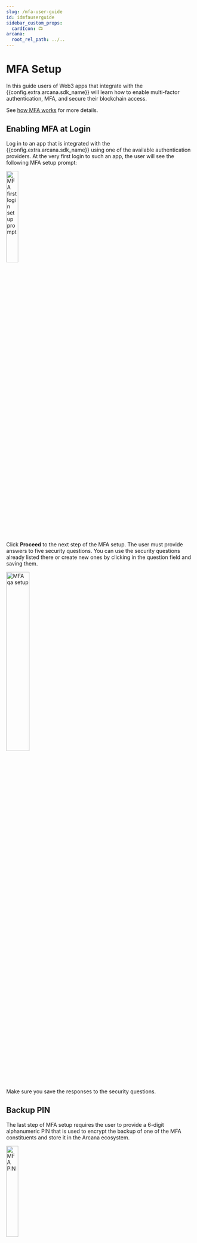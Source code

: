 ```yaml
---
slug: /mfa-user-guide
id: idmfauserguide
sidebar_custom_props:
  cardIcon: 📺
arcana:
  root_rel_path: ../..
---
```


# MFA Setup

In this guide users of Web3 apps that integrate with the {{config.extra.arcana.sdk_name}} will learn how to enable multi-factor authentication, MFA, and secure their blockchain access. 

See [how MFA works]({{page.meta.arcana.root_rel_path}}/concepts/mfa.md) for more details.

## Enabling MFA at Login

Log in to an app that is integrated with the {{config.extra.arcana.sdk_name}} using one of the available authentication providers. At the very first login to such an app, the user will see the following MFA setup prompt:

<img src="/img/an_mfa_setup_firstlogin.png" alt="MFA first login setup prompt" class="an-screenshots-noeffects" width="25%"/>

Click **Proceed** to the next step of the MFA setup. The user must provide answers to five security questions. You can use the security questions already listed there or create new ones by clicking in the question field and saving them.

<img src="/img/an_mfa_setup_qa.png" alt="MFA qa setup" class="an-screenshots-noeffects" width="35%"/>

Make sure you save the responses to the security questions.

## Backup PIN

The last step of MFA setup requires the user to provide a 6-digit alphanumeric PIN that is used to encrypt the backup of one of the MFA constituents and store it in the Arcana ecosystem. 

<img src="/img/an_mfa_pin.png" alt="MFA PIN" class="an-screenshots-noeffects" width="25%"/>

That is all! 
The MFA setup is complete and user's account is enabled for MFA use.

## Enabling MFA Later

If the user chose to not enable MFA at the first login into the app, it can be enabled later. Note that once enabled, MFA cannot be disabled for a user account.

To enable MFA, log into the app that is integrated with the {{config.extra.arcana.sdk_name}}. Access the {{config.extra.arcana.wallet_name}} and click on the **User Profile** tab to view the wallet screen. Choose **Setup Now** and then click **Proceed** to set up security questions, answers and specify the required PIN to encrypt the backup share of MFA as described in the previous section.

<img src="/img/an_mfa_enable_later_tab.gif" alt="Enable later" class="an-screenshots-noeffects" width="25%"/>

## MFA Secret Recovery

If the user logs into an app using a different device or a different browser, then the local component of the MFA needs to be regenerated to prove the user's identity. At login, the MFA prompt will guide the user to choose one of the options to recover the encrypted MFA component on the new device or the browser. User can choose one of the options to recover:

* Enter the MFA recovery PIN stored during the MFA setup earlier
* Answer three security questions correctly

<img src="/img/an_mfa_recover_options.png" alt="Recovery Options" class="an-screenshots-noeffects" width="25%"/>

Once the user provides one of these options, the local MFA factor is regenerated and the user will not be asked for it again on the same device or the browser app unless local storage is cleared for some reason.
